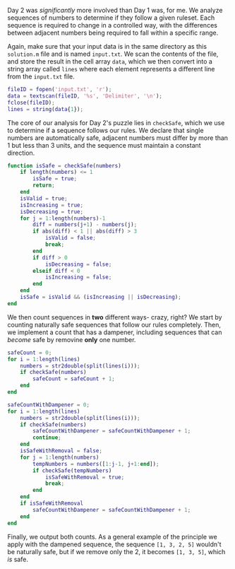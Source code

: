 Day 2 was *significantly* more involved than Day 1 was, for me. We analyze sequences of numbers to determine if they follow a given ruleset. Each sequence is required to change in a controlled way, with the differences between adjacent numbers being required to fall within a specific range. 

Again, make sure that your input data is in the same directory as this `solution.m` file and is named `input.txt`. We scan the contents of the file, and store the result in the cell array `data`, which we then convert into a string array called `lines` where each element represents a different line from the `input.txt` file.

```matlab
fileID = fopen('input.txt', 'r');
data = textscan(fileID, '%s', 'Delimiter', '\n');
fclose(fileID);
lines = string(data{1});
```

The core of our analysis for Day 2's puzzle lies in `checkSafe`, which we use to determine if a sequence follows our rules. We declare that single numbers are automatically safe, adjacent numbers must differ by more than 1 but less than 3 units, and the sequence must maintain a constant direction. 

```matlab
function isSafe = checkSafe(numbers)
    if length(numbers) <= 1
        isSafe = true;
        return;
    end
    isValid = true;
    isIncreasing = true;
    isDecreasing = true;
    for j = 1:length(numbers)-1
        diff = numbers(j+1) - numbers(j);
        if abs(diff) < 1 || abs(diff) > 3
            isValid = false;
            break;
        end
        if diff > 0
            isDecreasing = false;
        elseif diff < 0
            isIncreasing = false;
        end
    end
    isSafe = isValid && (isIncreasing || isDecreasing);
end
```

We then count sequences in **two** different ways- crazy, right? We start by counting naturally safe sequences that follow our rules completely. Then, we implement a count that has a dampener, including sequences that can *become* safe by removine __only__ one number.

```matlab
safeCount = 0;
for i = 1:length(lines)
    numbers = str2double(split(lines(i)));
    if checkSafe(numbers)
        safeCount = safeCount + 1;
    end
end

safeCountWithDampener = 0;
for i = 1:length(lines)
    numbers = str2double(split(lines(i)));
    if checkSafe(numbers)
        safeCountWithDampener = safeCountWithDampener + 1;
        continue;
    end
    isSafeWithRemoval = false;
    for j = 1:length(numbers)
        tempNumbers = numbers([1:j-1, j+1:end]);
        if checkSafe(tempNumbers)
            isSafeWithRemoval = true;
            break;
        end
    end
    if isSafeWithRemoval
        safeCountWithDampener = safeCountWithDampener + 1;
    end
end
```

Finally, we output both counts. As a general example of the principle we apply with the dampened sequence, the sequence `[1, 3, 2, 5]` wouldn't be naturally safe, but if we remove only the 2, it becomes `[1, 3, 5]`, which *is* safe.
